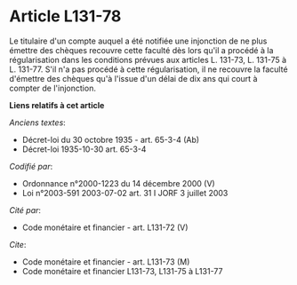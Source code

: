 # Article L131-78

Le titulaire d'un compte auquel a été notifiée une injonction de ne plus émettre des chèques recouvre cette faculté dès lors
qu'il a procédé à la régularisation dans les conditions prévues aux articles L. 131-73, L. 131-75 à L. 131-77. S'il n'a pas
procédé à cette régularisation, il ne recouvre la faculté d'émettre des chèques qu'à l'issue d'un délai de dix ans qui court
à compter de l'injonction.

**Liens relatifs à cet article**

_Anciens textes_:

  - Décret-loi du 30 octobre 1935 - art. 65-3-4 (Ab)
  - Décret-loi 1935-10-30 art. 65-3-4

_Codifié par_:

  - Ordonnance n°2000-1223 du 14 décembre 2000 (V)
  - Loi n°2003-591 2003-07-02 art. 31 I JORF 3 juillet 2003

_Cité par_:

  - Code monétaire et financier - art. L131-72 (V)

_Cite_:

  - Code monétaire et financier - art. L131-73 (M)
  - Code monétaire et financier L131-73, L131-75 à L131-77
